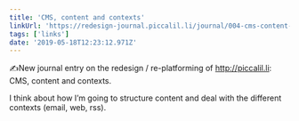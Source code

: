 ```yaml
---
title: 'CMS, content and contexts'
linkUrl: 'https://redesign-journal.piccalil.li/journal/004-cms-content-and-contexts/'
tags: ['links'] 
date: '2019-05-18T12:23:12.971Z'
---
```

✍️New journal entry on the redesign / re-platforming of <http://piccalil.li>: CMS, content and contexts.

I think about how I’m going to structure content and deal with the different contexts (email, web, rss).  